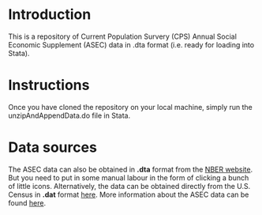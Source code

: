 # Introduction
This is a repository of Current Population Survery (CPS) Annual Social Economic Supplement (ASEC) data in .dta format (i.e. ready for loading into Stata).

# Instructions
Once you have cloned the repository on your local machine, simply run the unzipAndAppendData.do file in Stata.

# Data sources
The ASEC data can also be obtained in **.dta** format from the [NBER website](https://data.nber.org/data/current-population-survey-data.html). But you need to put in some manual labour in the form of clicking a bunch of little icons. Alternatively, the data can be obtained directly from the U.S. Census in **.dat** format [here](https://www.census.gov/data/datasets/time-series/demo/cps/cps-asec.html). More information about the ASEC data can be found [here](https://www.census.gov/programs-surveys/saipe/guidance/model-input-data/cpsasec.html).
